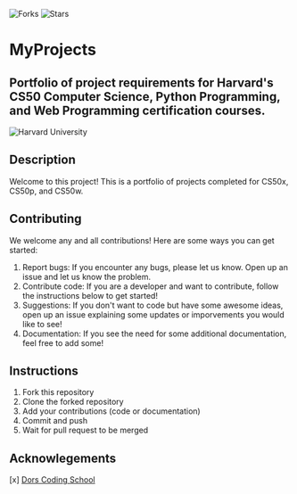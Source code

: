 ![Forks](https://img.shields.io/badge/forks-44-blue)
![Stars](https://img.shields.io/badge/stars-13-yellow)
# MyProjects
Portfolio of project requirements for Harvard's CS50 Computer Science, Python Programming, and Web Programming certification courses.
---
![Harvard University](https://pll.harvard.edu/themes/custom/twel_scholar/logo.svg)

## Description
Welcome to this project! This is a portfolio of projects completed for CS50x, CS50p, and CS50w.

## Contributing
We welcome any and all contributions! Here are some ways you can get started:
1. Report bugs: If you encounter any bugs, please let us know. Open up an issue and let us know the problem.
2. Contribute code: If you are a developer and want to contribute, follow the instructions below to get started!
3. Suggestions: If you don't want to code but have some awesome ideas, open up an issue explaining some updates or imporvements you would like to see!
4. Documentation: If you see the need for some additional documentation, feel free to add some!

## Instructions
1. Fork this repository
2. Clone the forked repository
3. Add your contributions (code or documentation)
4. Commit and push
5. Wait for pull request to be merged

## Acknowlegements
[x]  [Dors Coding School](https://www.dorscodingschool.com/)
